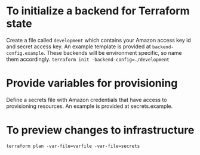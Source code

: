 # To initialize a backend for Terraform state
Create a file called `development` which contains your Amazon access key id and secret access key. An example template is provided at `backend-config.example`.
These backends will be environment specific, so name them accordingly.
`terraform init -backend-config=./development`

# Provide variables for provisioning
Define a secrets file with Amazon credentials that have access to provisioning resources. An example is provided at secrets.example.

# To preview changes to infrastructure
`terraform plan -var-file=varfile -var-file=secrets`
